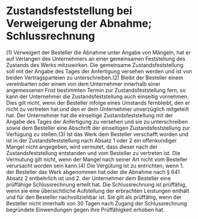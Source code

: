 # Zustandsfeststellung bei Verweigerung der Abnahme; Schlussrechnung

(1) Verweigert der Besteller die Abnahme unter Angabe von Mängeln, hat er auf Verlangen des Unternehmers an einer gemeinsamen Feststellung des Zustands des Werks mitzuwirken. Die gemeinsame Zustandsfeststellung soll mit der Angabe des Tages der Anfertigung versehen werden und ist von beiden Vertragsparteien zu unterschreiben.(2) Bleibt der Besteller einem vereinbarten oder einem von dem Unternehmer innerhalb einer angemessenen Frist bestimmten Termin zur Zustandsfeststellung fern, so kann der Unternehmer die Zustandsfeststellung auch einseitig vornehmen. Dies gilt nicht, wenn der Besteller infolge eines Umstands fernbleibt, den er nicht zu vertreten hat und den er dem Unternehmer unverzüglich mitgeteilt hat. Der Unternehmer hat die einseitige Zustandsfeststellung mit der Angabe des Tages der Anfertigung zu versehen und sie zu unterschreiben sowie dem Besteller eine Abschrift der einseitigen Zustandsfeststellung zur Verfügung zu stellen.(3) Ist das Werk dem Besteller verschafft worden und ist in der Zustandsfeststellung nach Absatz 1 oder 2 ein offenkundiger Mangel nicht angegeben, wird vermutet, dass dieser nach der Zustandsfeststellung entstanden und vom Besteller zu vertreten ist. Die Vermutung gilt nicht, wenn der Mangel nach seiner Art nicht vom Besteller verursacht worden sein kann.(4) Die Vergütung ist zu entrichten, wenn  1.
 der Besteller das Werk abgenommen hat oder die Abnahme nach § 641 Absatz 2 entbehrlich ist und
 2.
 der Unternehmer dem Besteller eine prüffähige Schlussrechnung erteilt hat.
Die Schlussrechnung ist prüffähig, wenn sie eine übersichtliche Aufstellung der erbrachten Leistungen enthält und für den Besteller nachvollziehbar ist. Sie gilt als prüffähig, wenn der Besteller nicht innerhalb von 30 Tagen nach Zugang der Schlussrechnung begründete Einwendungen gegen ihre Prüffähigkeit erhoben hat. 

